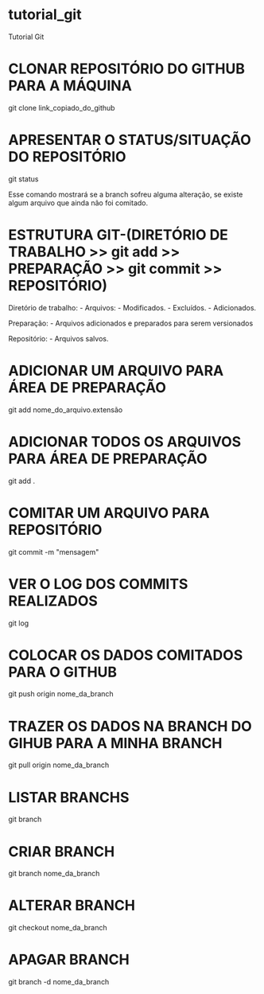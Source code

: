 # tutorial_git
Tutorial Git

# CLONAR REPOSITÓRIO DO GITHUB PARA A MÁQUINA
git clone link_copiado_do_github

# APRESENTAR O STATUS/SITUAÇÃO DO REPOSITÓRIO
git status

Esse comando mostrará se a branch sofreu alguma alteração, 
se existe algum arquivo que ainda não foi comitado.

# ESTRUTURA GIT-(DIRETÓRIO DE TRABALHO >> git add >> PREPARAÇÃO >> git commit >> REPOSITÓRIO)
Diretório de trabalho:
    - Arquivos:
        - Modificados.
        - Excluídos.
        - Adicionados.

Preparação:
    - Arquivos adicionados e preparados para serem versionados

Repositório:
    - Arquivos salvos.

# ADICIONAR UM ARQUIVO PARA ÁREA DE PREPARAÇÃO
git add nome_do_arquivo.extensão

# ADICIONAR TODOS OS ARQUIVOS PARA ÁREA DE PREPARAÇÃO
git add . 

# COMITAR UM ARQUIVO PARA REPOSITÓRIO
git commit -m "mensagem"

# VER O LOG DOS COMMITS REALIZADOS
git log

# COLOCAR OS DADOS COMITADOS PARA O GITHUB
git push origin nome_da_branch

# TRAZER OS DADOS NA BRANCH DO GIHUB PARA A MINHA BRANCH
git pull origin nome_da_branch

# LISTAR BRANCHS
git branch

# CRIAR BRANCH
git branch nome_da_branch

# ALTERAR BRANCH
git checkout nome_da_branch

# APAGAR BRANCH
git branch -d nome_da_branch
